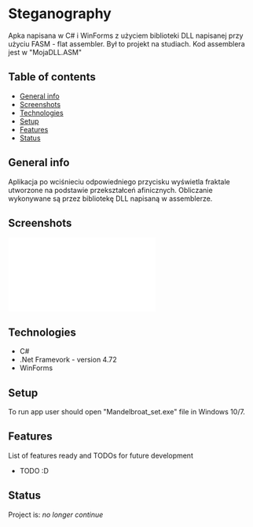 # Steganography
Apka napisana w C# i WinForms z użyciem biblioteki DLL napisanej przy użyciu FASM - flat assembler. Był to projekt na studiach. Kod assemblera jest w "MojaDLL.ASM"

## Table of contents
* [General info](#general-info)
* [Screenshots](#screenshots)
* [Technologies](#technologies)
* [Setup](#setup)
* [Features](#features)
* [Status](#status)

## General info
Aplikacja po wciśnieciu odpowiedniego przycisku wyświetla fraktale utworzone na podstawie przekształceń afinicznych. Obliczanie wykonywane są przez bibliotekę DLL napisaną w assemblerze.

## Screenshots
![Example screenshot](./img/assembler2.pdf)

## Technologies
* C# 
* .Net Framevork - version 4.72
* WinForms 

## Setup
To run app user should open "Mandelbroat_set.exe" file in Windows 10/7.



## Features
List of features ready and TODOs for future development
* TODO :D



## Status
Project is:  _no longer continue_ 

